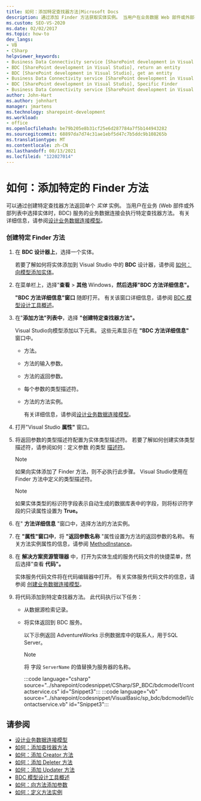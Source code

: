```yaml
---
title: 如何：添加特定查找器方法|Microsoft Docs
description: 通过添加 Finder 方法获取实体实例。 当用户在业务数据 Web 部件或外部列表中选取实体时，BDC 服务将调用 方法。
ms.custom: SEO-VS-2020
ms.date: 02/02/2017
ms.topic: how-to
dev_langs:
- VB
- CSharp
helpviewer_keywords:
- Business Data Connectivity service [SharePoint development in Visual Studio], Specific Finder
- BDC [SharePoint development in Visual Studio], return an entity
- BDC [SharePoint development in Visual Studio], get an entity
- Business Data Connectivity service [SharePoint development in Visual Studio], return an entity
- BDC [SharePoint development in Visual Studio], Specific Finder
- Business Data Connectivity service [SharePoint development in Visual Studio], get an entity
author: John-Hart
ms.author: johnhart
manager: jmartens
ms.technology: sharepoint-development
ms.workload:
- office
ms.openlocfilehash: be79b205e8b31cf25e6d287784a7f5b144943282
ms.sourcegitcommit: 68897da7d74c31ae1ebf5d47c7b5ddc9b108265b
ms.translationtype: MT
ms.contentlocale: zh-CN
ms.lasthandoff: 08/13/2021
ms.locfileid: "122027014"
---
```

# <a name="how-to-add-a-specific-finder-method"></a>如何：添加特定的 Finder 方法
  可以通过创建特定查找器方法返回单个 *实体* 实例。 当用户在业务 (Web 部件或外部列表中选择实体时，BDC) 服务的业务数据连接会执行特定查找器方法。 有关详细信息，请参阅[设计业务数据连接模型](../sharepoint/designing-a-business-data-connectivity-model.md)。

### <a name="to-create-a-specific-finder-method"></a>创建特定 Finder 方法

1. 在 **BDC 设计器上**，选择一个实体。

    若要了解如何将实体添加到 Visual Studio 中的 **BDC** 设计器，请参阅 [如何：向模型添加实体](../sharepoint/how-to-add-an-entity-to-a-model.md)。

2. 在菜单栏上，选择"**查看**  >  **其他** Windows，**然后选择"BDC 方法详细信息"。**

    **"BDC 方法详细信息"窗口** 随即打开。 有关该窗口详细信息，请参阅 [BDC 模型设计工具概述](../sharepoint/bdc-model-design-tools-overview.md)。

3. 在"**添加方法"列表中**，选择 **"创建特定查找器方法"。**

    Visual Studio向模型添加以下元素。 这些元素显示在 **"BDC 方法详细信息"** 窗口中。

   - 方法。

   - 方法的输入参数。

   - 方法的返回参数。

   - 每个参数的类型描述符。

   - 方法的方法实例。

     有关详细信息，请参阅[设计业务数据连接模型](../sharepoint/designing-a-business-data-connectivity-model.md)。

4. 打开"Visual Studio **属性"** 窗口。

5. 将返回参数的类型描述符配置为实体类型描述符。 若要了解如何创建实体类型描述符，请参阅如何：定义参数 的类型 [描述符](../sharepoint/how-to-define-the-type-descriptor-of-a-parameter.md)。

   > [!NOTE]
   > 如果向实体添加了 Finder 方法，则不必执行此步骤。 Visual Studio使用在 Finder 方法中定义的类型描述符。

   > [!NOTE]
   > 如果实体类型的标识符字段表示自动生成的数据库表中的字段，则将标识符字段的只读属性设置为 **True。** 

6. 在" **方法详细信息** "窗口中，选择方法的方法实例。

7. 在 **"属性"窗口中**，将 **"返回参数名称** "属性设置为方法的返回参数的名称。 有关方法实例属性的信息，请参阅 [MethodInstance](/previous-versions/office/developer/sharepoint-2010/ee556838(v=office.14))。

8. 在 **解决方案资源管理器** 中，打开为实体生成的服务代码文件的快捷菜单，然后选择"查看 **代码"。**

    实体服务代码文件将在代码编辑器中打开。 有关实体服务代码文件的信息，请参阅 [创建业务数据连接模型](../sharepoint/creating-a-business-data-connectivity-model.md)。

9. 将代码添加到特定查找器方法。 此代码执行以下任务：

   - 从数据源检索记录。

   - 将实体返回到 BDC 服务。

     以下示例返回 AdventureWorks 示例数据库中的联系人，用于SQL Server。

     > [!NOTE]
     > 将 字段 `ServerName` 的值替换为服务器的名称。

     :::code language="csharp" source="../sharepoint/codesnippet/CSharp/SP_BDC/bdcmodel1/contactservice.cs" id="Snippet3":::
     :::code language="vb" source="../sharepoint/codesnippet/VisualBasic/sp_bdc/bdcmodel1/contactservice.vb" id="Snippet3":::

## <a name="see-also"></a>请参阅
- [设计业务数据连接模型](../sharepoint/designing-a-business-data-connectivity-model.md)
- [如何：添加查找器方法](../sharepoint/how-to-add-a-finder-method.md)
- [如何：添加 Creator 方法](../sharepoint/how-to-add-a-creator-method.md)
- [如何：添加 Deleter 方法](../sharepoint/how-to-add-a-deleter-method.md)
- [如何：添加 Updater 方法](../sharepoint/how-to-add-an-updater-method.md)
- [BDC 模型设计工具概述](../sharepoint/bdc-model-design-tools-overview.md)
- [如何：向方法添加参数](../sharepoint/how-to-add-a-parameter-to-a-method.md)
- [如何：定义方法实例](../sharepoint/how-to-define-a-method-instance.md)
